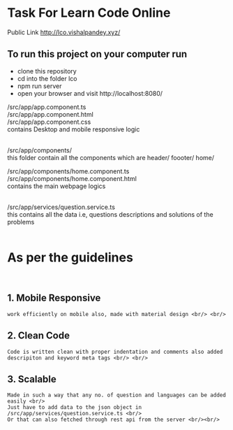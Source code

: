 # Task For Learn Code Online 
Public Link http://lco.vishalpandey.xyz/

## To run this project on your computer run
* clone this repository
* cd into the folder lco
* npm run server
* open your browser and visit http://localhost:8080/

/src/app/app.component.ts <br/>
/src/app/app.component.html <br/>
/src/app/app.component.css <br/>
contains Desktop and mobile responsive logic <br/><br/>

/src/app/components/ <br/>
this folder contain all the components which are header/ foooter/ home/ <br/>

/src/app/components/home.component.ts <br/>
/src/app/components/home.component.html <br/>
contains the main webpage logics <br/><br/>

/src/app/services/question.service.ts <br/>
this contains all the data i.e, questions descriptions and solutions of the problems <br/><br/>

# As per the guidelines <br/><br/>

## 1. Mobile Responsive <br/>
    work efficiently on mobile also, made with material design <br/> <br/>
    
## 2. Clean Code <br/>
    Code is written clean with proper indentation and comments also added descripiton and keyword meta tags <br/> <br/>

## 3. Scalable <br/>
    Made in such a way that any no. of question and languages can be added easily <br/>
    Just have to add data to the json object in /src/app/services/question.service.ts <br/>
    Or that can also fetched through rest api from the server <br/><br/>
    

